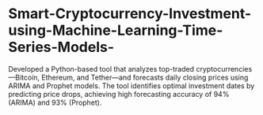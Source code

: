 # Smart-Cryptocurrency-Investment-using-Machine-Learning-Time-Series-Models-
Developed a Python-based tool that analyzes top-traded cryptocurrencies—Bitcoin, Ethereum, and Tether—and forecasts daily closing prices using ARIMA and Prophet models. The tool identifies optimal investment dates by predicting price drops, achieving high forecasting accuracy of 94% (ARIMA) and 93% (Prophet).
